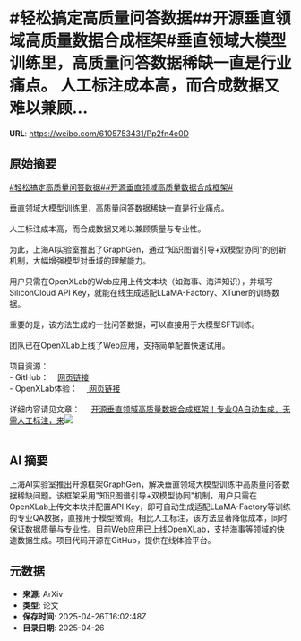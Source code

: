 # #轻松搞定高质量问答数据##开源垂直领域高质量数据合成框架#垂直领域大模型训练里，高质量问答数据稀缺一直是行业痛点。 人工标注成本高，而合成数据又难以兼顾...

**URL**: https://weibo.com/6105753431/Pp2fn4e0D

## 原始摘要

<a href="https://m.weibo.cn/search?containerid=231522type%3D1%26t%3D10%26q%3D%23%E8%BD%BB%E6%9D%BE%E6%90%9E%E5%AE%9A%E9%AB%98%E8%B4%A8%E9%87%8F%E9%97%AE%E7%AD%94%E6%95%B0%E6%8D%AE%23&amp;extparam=%23%E8%BD%BB%E6%9D%BE%E6%90%9E%E5%AE%9A%E9%AB%98%E8%B4%A8%E9%87%8F%E9%97%AE%E7%AD%94%E6%95%B0%E6%8D%AE%23" data-hide=""><span class="surl-text">#轻松搞定高质量问答数据#</span></a><a href="https://m.weibo.cn/search?containerid=231522type%3D1%26t%3D10%26q%3D%23%E5%BC%80%E6%BA%90%E5%9E%82%E7%9B%B4%E9%A2%86%E5%9F%9F%E9%AB%98%E8%B4%A8%E9%87%8F%E6%95%B0%E6%8D%AE%E5%90%88%E6%88%90%E6%A1%86%E6%9E%B6%23&amp;extparam=%23%E5%BC%80%E6%BA%90%E5%9E%82%E7%9B%B4%E9%A2%86%E5%9F%9F%E9%AB%98%E8%B4%A8%E9%87%8F%E6%95%B0%E6%8D%AE%E5%90%88%E6%88%90%E6%A1%86%E6%9E%B6%23" data-hide=""><span class="surl-text">#开源垂直领域高质量数据合成框架#</span></a><br><br>垂直领域大模型训练里，高质量问答数据稀缺一直是行业痛点。 <br><br>人工标注成本高，而合成数据又难以兼顾质量与专业性。<br><br>为此，上海AI实验室推出了GraphGen，通过“知识图谱引导+双模型协同”的创新机制，大幅增强模型对垂域的理解能力。  <br><br>用户只需在OpenXLab的Web应用上传文本块（如海事、海洋知识），并填写SiliconCloud API Key，就能在线生成适配LLaMA-Factory、XTuner的训练数据。<br><br>重要的是，该方法生成的一批问答数据，可以直接用于大模型SFT训练。<br><br>团队已在OpenXLab上线了Web应用，支持简单配置快速试用。<br><br>项目资源：<br>- GitHub：<a href="https://weibo.cn/sinaurl?u=https%3A%2F%2Fgithub.com%2Fopen-sciencelab%2FGraphGen" data-hide=""><span class="url-icon"><img style="width: 1rem;height: 1rem" src="https://h5.sinaimg.cn/upload/2015/09/25/3/timeline_card_small_web_default.png" referrerpolicy="no-referrer"></span><span class="surl-text">网页链接</span></a><br>- OpenXLab体验：<a href="https://g-app-center-000704-6802-aerppvq.openxlab.space/" data-hide=""><span class="url-icon"><img style="width: 1rem;height: 1rem" src="https://h5.sinaimg.cn/upload/2015/09/25/3/timeline_card_small_web_default.png" referrerpolicy="no-referrer"></span> <span class="surl-text">网页链接</span></a><br><br>详细内容请见文章： <a href="https://weibo.com/ttarticle/p/show?id=2309405159668409303163" data-hide=""><span class="url-icon"><img style="width: 1rem;height: 1rem" src="https://h5.sinaimg.cn/upload/2015/09/25/3/timeline_card_small_article_default.png" referrerpolicy="no-referrer"></span><span class="surl-text">开源垂直领域高质量数据合成框架！专业QA自动生成，无需人工标注，来</span></a><img style="" src="https://tvax1.sinaimg.cn/large/006Fd7o3gy1i0u4ube2rtj30rs0fm0u5.jpg" referrerpolicy="no-referrer"><br><br>

## AI 摘要

上海AI实验室推出开源框架GraphGen，解决垂直领域大模型训练中高质量问答数据稀缺问题。该框架采用"知识图谱引导+双模型协同"机制，用户只需在OpenXLab上传文本块并配置API Key，即可自动生成适配LLaMA-Factory等训练的专业QA数据，直接用于模型微调。相比人工标注，该方法显著降低成本，同时保证数据质量与专业性。目前Web应用已上线OpenXLab，支持海事等领域的快速数据生成。项目代码开源在GitHub，提供在线体验平台。

## 元数据

- **来源**: ArXiv
- **类型**: 论文
- **保存时间**: 2025-04-26T16:02:48Z
- **目录日期**: 2025-04-26
